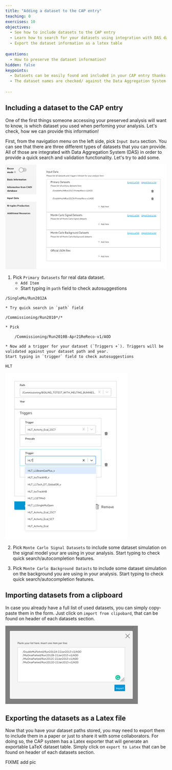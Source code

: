 ```yaml
---
title: "Adding a dataset to the CAP entry"
teaching: 0
exercises: 10
objectives:
  - See how to include datasets to the CAP entry
  - Learn how to search for your datasets using integration with DAS database
  - Export the dataset information as a latex table

questions:
  - How to preserve the dataset information?
hidden: false
keypoints:
  - Datasets can be easily found and included in your CAP entry thanks to the dataset name suggestion system
  - The dataset names are checked/ against the Data Aggregation System (DAS)

---
```



## Including a dataset to the CAP entry

One of the first things someone accessing your preserved analysis will want to know, is which dataset you used when perfoming your analysis. Let's check, how we can provide this information!

First, from the navigation menu on the left side, pick `Input Data` section. You can see that there are three different types of datasets that you can provide. All of those are integrated with Data Aggregation System (DAS) in order to provide a quick search and validation functionality. Let's try to add some.

![](../fig/datasets.png)

1. Pick `Primary Datasets` for real data dataset.
    * `Add Item`
    * Start typing in `path` field to check autosuggestions
~~~
/SingleMu/Run2012A
~~~
    * Try quick search in `path` field
~~~
/Commissioning/Run2010*/*
~~~
    * Pick
~~~
    /Commissioning/Run2010B-Apr21ReReco-v1/AOD
~~~
    * Now add a trigger for your dataset (`Triggers +`). Triggers will be validated against your dataset path and year.
    Start typing in `trigger` field to check autosuggestions
~~~
HLT
~~~

![](../fig/addtriggers.png)

2. Pick `Monte Carlo Signal Datasets` to include some dataset simulation on the signal model your are using in your analysis. Start typing to check quick search/autocompletion features.

3. Pick `Monte Carlo Background Datasts` to include some dataset simulation on the background you are using in your analysis. Start typing to check quick search/autocompletion features.


## Importing datasets from a clipboard

In case you already have a full list of used datasets, you can simply copy-paste them in the form. Just click on `import from clipobard`, that can be found on header of each datasets section.

![](../fig/importdatasets.png)

## Exporting the datasets as a Latex file

Now that you have your dataset paths stored, you may need to export them to include them in a paper or just to share it with some collaborators. For doing so, the CAP system has a Latex exporter that will generate an exportable LaTeX dataset table. Simply click on `export to Latex` that can be found on header of each datasets section.

FIXME add pic
